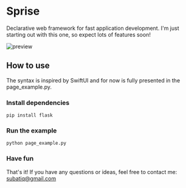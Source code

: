 # Sprise
Declarative web framework for fast application development. I'm just starting out with this one, so expect lots of features soon!

![preview](https://i.imgur.com/2MMOGQh.png)

## How to use

The syntax is inspired by SwiftUI and for now is fully presented in the page_example.py.

### Install dependencies

```pip install flask```

### Run the example

```python page_example.py```

### Have fun

That's it! If you have any questions or ideas, feel free to contact me: subatiq@gmail.com

